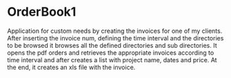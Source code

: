 # OrderBook1
Application for custom needs by creating the invoices for one of my clients.
After inserting the invoice num, defining the time interval and the directories to be browsed it browses all the defined directories and sub directories. It opens the pdf orders and retrieves the appropriate invoices according to time interval and after creates a list with project name, dates and price.
At the end, it creates an xls file with the invoice.
